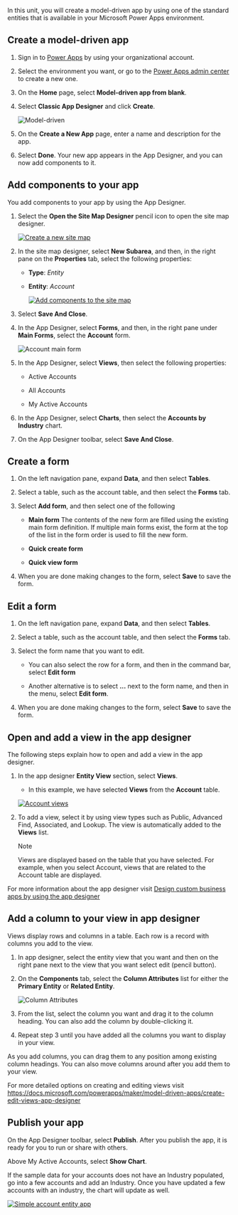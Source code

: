 In this unit, you will create a model-driven app by using one of the standard
entities that is available in your Microsoft Power Apps environment.

## Create a model-driven app

1.  Sign in to [Power Apps](https://make.powerapps.com/) by using your
    organizational account.

2.  Select the environment you want, or go to the [Power Apps admin
    center](https://admin.powerapps.com/) to create a new one.

3.  On the **Home** page, select **Model-driven app from blank**.

4.  Select **Classic App Designer** and click **Create**.

    ![Model-driven](../media/model-driven-app-from-blank.png)

5.  On the **Create a New App** page, enter a name and description for the app.

6.  Select **Done**. Your new app appears in the App Designer, and you can now
    add components to it.

## Add components to your app

You add components to your app by using the App Designer.

1.  Select the **Open the Site Map Designer** pencil icon to open the site map
    designer.

    [![Create a new site map](../media/app-designer-configuration.png)](../media/app-designer-configuration.png#lightbox)

2.  In the site map designer, select **New Subarea**, and then, in the right
    pane on the **Properties** tab, select the following properties:

    -   **Type**: *Entity*

    -   **Entity**: *Account*

        [![Add components to the site map](../media/sitemap-designer.png)](../media/sitemap-designer.png#lightbox)

3.  Select **Save And Close**.

4.  In the App Designer, select **Forms**, and then, in the right pane
    under **Main Forms**, select the **Account** form.

    ![Account main form](../media/account-forms.png)

5.  In the App Designer, select **Views**, then select the following properties:

    -   Active Accounts

    -   All Accounts

    -   My Active Accounts

6.  In the App Designer, select **Charts**, then select the **Accounts by Industry** chart.

7.  On the App Designer toolbar, select **Save And Close**.

## Create a form

1.	On the left navigation pane, expand **Data**, and then select **Tables**.

2.	Select a table, such as the account table, and then select the **Forms** tab.

3.	Select **Add form**, and then select one of the following
    *	**Main form**
            The contents of the new form are filled using the existing main form definition. If multiple main forms exist, the form at the top of the list in the form order is used to fill the new form.
    
    *   **Quick create form**
 	
    *   **Quick view form**

4.	When you are done making changes to the form, select **Save** to save the form.

## Edit a form

1.	On the left navigation pane, expand **Data**, and then select **Tables**.

2.	Select a table, such as the account table, and then select the **Forms** tab.

3.	Select the form name that you want to edit.

    *   You can also select the row for a form, and then in the command bar, select **Edit form**

    *   Another alternative is to select **...** next to the form name, and then in the menu, select **Edit form**.
    
4.	When you are done making changes to the form, select **Save** to save the form.

## Open and add a view in the app designer
The following steps explain how to open and add a view in the app designer.

1.	In the app designer **Entity View** section, select **Views**.
    *   In this example, we have selected **Views** from the **Account** table.

    [![Account views](../media/app-designer-add-view.png)](../media/app-designer-add-view.png#lightbox)

2.	To add a view, select it by using view types such as Public, Advanced Find, Associated, and Lookup. The view is automatically added to the **Views** list.

    > [!NOTE]
    > Views are displayed based on the table that you have selected. For example, when you select Account, views that are related to the Account table are displayed.

For more information about the app designer visit [Design custom business apps by using the app designer](/powerapps/maker/model-driven-apps/design-custom-business-apps-using-app-designer)

## Add a column to your view in app designer

Views display rows and columns in a table. Each row is a record with columns you add to the view.

1.	In app designer, select the entity view that you want and then on the right pane next to the view that you want select edit (pencil button).

2.	On the **Components** tab, select the **Column Attributes** list for either the **Primary Entity** or **Related Entity**.

    ![Column Attributes](../media/column-attributes.png)

3.	From the list, select the column you want and drag it to the column heading. You can also add the column by double-clicking it.

4.	Repeat step 3 until you have added all the columns you want to display in your view.

As you add columns, you can drag them to any position among existing column headings. You can also move columns around after you add them to your view.

For more detailed options on creating and editing views visit https://docs.microsoft.com/powerapps/maker/model-driven-apps/create-edit-views-app-designer 

## Publish your app

On the App Designer toolbar, select **Publish**. After you publish the app, it
is ready for you to run or share with others.

Above My Active Accounts, select **Show Chart**.

If the sample data for your accounts does not have an Industry populated, go
into a few accounts and add an Industry. Once you have updated a few accounts
with an industry, the chart will update as well.

[![Simple account entity app](../media/account-charts.png)](../media/account-charts.png#lightbox)